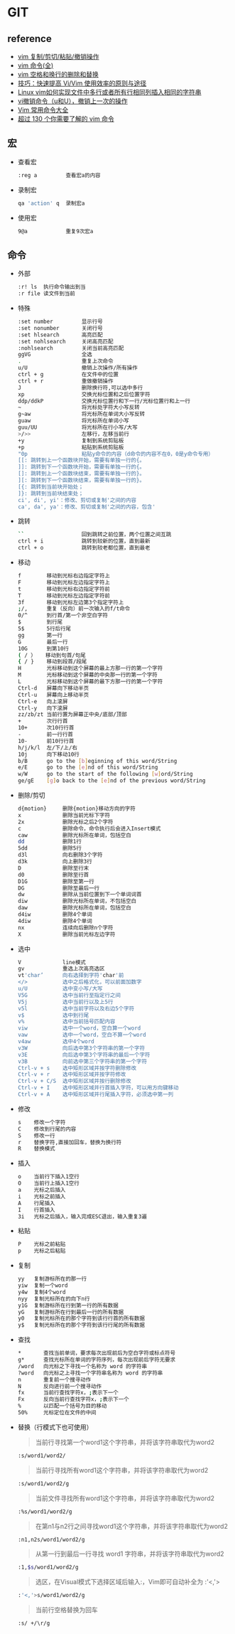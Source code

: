 # GIT

## reference

* [vim 复制/剪切/粘贴/撤销操作](https://blog.csdn.net/feng98ren/article/details/80509607)
* [vim 命令(全)](https://blog.csdn.net/zg_hover/article/details/1232018)
* [vim 空格和换行的删除和替换](https://www.cnblogs.com/clphp/p/5502026.html)
* [技巧：快速提高 Vi/Vim 使用效率的原则与途径](https://www.ibm.com/developerworks/cn/linux/l-cn-tip-vim/)
* [Linux vim如何实现文件中多行或者所有行相同列插入相同的字符串](https://blog.csdn.net/zz7zz7zz/article/details/45478273)
* [vi撤销命令（u和U），撤销上一次的操作](http://c.biancheng.net/view/558.html)
* [Vim 常用命令大全](https://www.jianshu.com/p/ebace108dd82)
* [超过 130 个你需要了解的 vim 命令](https://www.oschina.net/news/43167/130-essential-vim-commands)

## 宏

* 查看宏

  ```bash
  :reg a         查看宏a的内容
  ```

* 录制宏

  ```bash
  qa 'action' q  录制宏a
  ```

* 使用宏

  ```bash
  9@a            重复9次宏a  
  ```

## 命令

* 外部

  ```bash
  :r! ls  执行命令输出到当
  :r file 读文件到当前
  ```

* 特殊

  ```bash
  :set number         显示行号
  :set nonumber       关闭行号
  :set hlsearch       高亮匹配
  :set nohlsearch     关闭高亮匹配  
  :nohlsearch         关闭当前高亮匹配
  ggVG                全选
  .                   重复上次命令
  u/U                 撤销上次操作/所有操作
  ctrl + g            在文件中的位置
  ctrl + r            重做撤销操作
  J                   删除换行符,可以选中多行
  xp                  交换光标位置和之后位置字符
  ddp/ddkP            交换光标位置行和下一行/光标位置行和上一行
  ~                   将光标处字符大小写反转
  g~aw                将光标所在单词大小写反转
  guaw                将光标所在单词小写
  guu/UU              将光标所在行小写/大写
  >/>>                左移行，左移当前行
  +y                  复制到系统剪贴板
  +p                  粘贴到系统剪贴板
  "0p                 粘贴y命令的内容（d命令的内容不在0，0是y命令专用）
  [[: 跳转到上一个函数块开始，需要有单独一行的{。
  ]]: 跳转到下一个函数块开始，需要有单独一行的{。
  []: 跳转到上一个函数块结束，需要有单独一行的}。
  ][: 跳转到下一个函数块结束，需要有单独一行的}。
  [{: 跳转到当前块开始处；
  ]}: 跳转到当前块结束处；
  ci', di', yi'：修改、剪切或复制'之间的内容
  ca', da', ya'：修改、剪切或复制'之间的内容，包含'

  ```

* 跳转

  ```bash
  ``                  回到跳转之前位置，两个位置之间互跳
  ctrl + i            跳转到较新的位置，直到最新
  ctrl + o            跳转到较老都位置，直到最老
  ```

* 移动

  ```bash
  f        移动到光标右边指定字符上
  F        移动到光标左边指定字符上
  t        移动到光标右边指定字符前
  T        移动到光标左边指定字符前
  3f       移动到光标左边第3个指定字符上
  ;/,      重复（反向）前一次输入的f/t命令
  0/^      到行首/第一个非空白字符
  $        到行尾
  5$       5行后行尾
  gg       第一行
  G        最后一行
  10G      到第10行
  ( / ）   移动到句首/句尾
  { / }    移动到段首/段尾
  H        光标移动到这个屏幕的最上方那一行的第一个字符
  M        光标移动到这个屏幕的中央那一行的第一个字符
  L        光标移动到这个屏幕的最下方那一行的第一个字符
  Ctrl-d   屏幕向下移动半页
  Ctrl-u   屏幕向上移动半页
  Ctrl-e   向上滚屏
  Ctrl-y   向下滚屏
  zz/zb/zt 当前行置为屏幕正中央/底部/顶部
  +        次行行首
  10+      次10行行首
  -        前一行行首
  10-      前10行行首
  h/j/k/l  左/下/上/右
  10j      向下移动10行
  b/B      go to the [b]eginning of this word/String
  e/E      go to the [e]nd of this word/String
  w/W      go to the start of the following [w]ord/String
  ge/gE    [g]o back to the [e]nd of the previous word/String
  ```

* 删除/剪切

  ```bash
  d{motion}     删除{motion}移动方向的字符
  x             删除当前光标下字符
  2x            删除光标之后2个字符
  c             删除命令，命令执行后会进入Insert模式
  caw           删除光标所在单词，包括空白 
  dd            删除1行
  5dd           删除5行
  d3l           向右删除3个字符
  d3k           向上删除3行
  D             删除至行末
  d0            删除至行首
  D1G           删除至第一行
  DG            删除至最后一行
  dw            删除从当前位置到下一个单词词首
  diw           删除光标所在单词，不包括空白
  daw           删除光标所在单词，包括空白
  d4iw          删除4个单词
  4diw          删除4个单词
  nx            连续向后删除n个字符
  X             删除当前光标左边字符
  ```

* 选中

  ```bash
  V             line模式
  gv            重选上次高亮选区
  vt'char’      向右选择到字符'char'前
  </>           选中之后格式化，可以前面加数字
  u/U           选中变小写/大写
  V5G           选中当前行至指定行之间
  V5j           选中当前行以及上5行
  v5l           选中当前字符以及右边5个字符
  v$            选中到行尾
  v%            选中当前括号匹配内容
  viw           选中一个word，空白算一个word
  vaw           选中一个word，空白不算一个word
  v4aw          选中4个word
  v3W           向后选中第3个字符串的第一个字符
  v3E           向后选中第3个字符串的最后一个字符
  v3B           向前选中第三个字符串的第一个字符
  Ctrl-v + s    选中矩形区域并按字符删除修改
  Ctrl-v + r    选中矩形区域并按字符修改
  Ctrl-v + C/S  选中矩形区域并按行删除修改 
  Ctrl-v + I    选中矩形区域并行首插入字符，可以用方向键移动 
  Ctrl-v + A    选中矩形区域并行尾插入字符，必须选中第一列 
  ```

* 修改

  ```bash
  s    修改一个字符
  C    修改到行尾的内容
  S    修改一行
  r    替换字符,直接加回车，替换为换行符
  R    替换模式
  ```

* 插入

  ```bash
  o    当前行下插入1空行
  O    当前行上插入1空行
  a    光标之后插入
  i    光标之前插入
  A    行尾插入
  I    行首插入
  3i   光标之后插入，输入完成ESC退出，输入重复3遍
  ```

* 粘贴

  ```bash
  P    光标之前粘贴
  p    光标之后粘贴
  ```

* 复制

  ```bash
  yy   复制游标所在的那一行
  yiw  复制一个word
  y4w  复制4个word
  nyy  复制光标所在的向下n行
  y1G  复制游标所在行到第一行的所有数据
  yG   复制游标所在行到最后一行的所有数据
  y0   复制光标所在的那个字符到该行行首的所有数据
  y$   复制光标所在的那个字符到该行行尾的所有数据
  ```

* 查找

  ```bash
  *       查找当前单词，要求每次出现前后为空白字符或标点符号
  g*      查找光标所在单词的字符序列，每次出现前后字符无要求
  /word   向光标之下寻找一个名称为 word 的字符串
  ?word   向光标之上寻找一个字符串名称为 word 的字符串
  n       重复前一个搜寻动作
  N       反向进行前一个搜寻动作
  fx      当前行查找字符x，;表示下一个
  Fx      反向当前行查找字符x，;表示下一个
  %       以匹配一个括号为目的移动
  50%     光标定位在文件的中间
  ```

* 替换（行模式下也可使用）

  >当前行寻找第一个word1这个字符串，并将该字符串取代为word2

  ```bash
  :s/word1/word2/
  ```

  >当前行寻找所有word1这个字符串，并将该字符串取代为word2

  ```bash
  :s/word1/word2/g
  ```

  >当前文件寻找所有word1这个字符串，并将该字符串取代为word2

  ```bash
  :%s/word1/word2/g  
  ```

  >在第n1与n2行之间寻找word1这个字符串，并将该字符串取代为word2

  ```bash
  :n1,n2s/word1/word2/g  
  ```

  >从第一行到最后一行寻找 word1 字符串，并将该字符串取代为word2

  ```bash
  :1,$s/word1/word2/g
  ```

  >选区，在Visual模式下选择区域后输入:，Vim即可自动补全为 :'<,'>

  ```bash
  :'<,'>s/word1/word2/g
  ```

  >当前行空格替换为回车

  ```bash
  :s/ +/\r/g
  ```

  